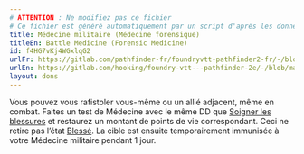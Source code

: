 ```yaml
---
# ATTENTION : Ne modifiez pas ce fichier
# Ce fichier est généré automatiquement par un script d'après les données du module Foundry VTT officiel et de sa traduction
title: Médecine militaire (Médecine forensique)
titleEn: Battle Medicine (Forensic Medicine)
id: f4HG7vKj4WGxlqG2
urlFr: https://gitlab.com/pathfinder-fr/foundryvtt-pathfinder2-fr/-/blob/master/data/feats/f4HG7vKj4WGxlqG2.htm
urlEn: https://gitlab.com/hooking/foundry-vtt---pathfinder-2e/-/blob/master/packs/data/feats.db/battle-medicine-forensic-medicine.json
layout: dons
---
```

Vous pouvez vous rafistoler vous-même ou un allié adjacent, même en combat. Faites un test de Médecine avec le même DD que [Soigner les blessures](../actions/soigner-les-blessures.md) et restaurez un montant de points de vie correspondant. Ceci ne retire pas l’état [Blessé](../conditions/blessé.md). La cible est ensuite temporairement immunisée à votre Médecine militaire pendant 1 jour.
